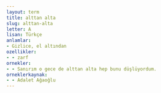 ```yaml
---
layout: term
title: alttan alta
slug: alttan-alta
letter: A
lisan: Türkçe
anlamlar:
- Gizlice, el altından
ozellikler:
- - zarf
ornekler:
- - Sanırım o gece de alttan alta hep bunu düşlüyordum.
orneklerkaynak:
- - Adalet Ağaoğlu
---
```

